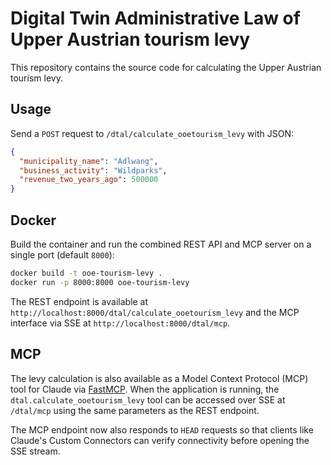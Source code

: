 # Digital Twin Administrative Law of Upper Austrian tourism levy

This repository contains the source code for calculating the Upper Austrian tourism levy.


## Usage

Send a `POST` request to `/dtal/calculate_ooetourism_levy` with JSON:

```json
{
  "municipality_name": "Adlwang",
  "business_activity": "Wildparks",
  "revenue_two_years_ago": 500000
}
```

## Docker

Build the container and run the combined REST API and MCP server on a single port (default `8000`):

```bash
docker build -t ooe-tourism-levy .
docker run -p 8000:8000 ooe-tourism-levy
```

The REST endpoint is available at `http://localhost:8000/dtal/calculate_ooetourism_levy` and the MCP interface via SSE at `http://localhost:8000/dtal/mcp`.

## MCP

The levy calculation is also available as a Model Context Protocol (MCP) tool
for Claude via [FastMCP](https://github.com/anthropics/fastmcp). When the
application is running, the `dtal.calculate_ooetourism_levy` tool can be
accessed over SSE at `/dtal/mcp` using the same parameters as the REST endpoint.

The MCP endpoint now also responds to `HEAD` requests so that clients like
Claude's Custom Connectors can verify connectivity before opening the SSE
stream.
